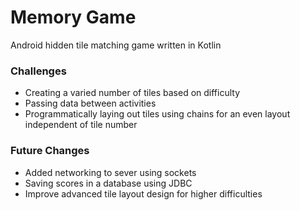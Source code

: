# Memory Game

Android hidden tile matching game written in Kotlin

### Challenges

- Creating a varied number of tiles based on difficulty
- Passing data between activities
- Programmatically laying out tiles using chains for an even layout independent of tile number

### Future Changes

- Added networking to sever using sockets
- Saving scores in a database using JDBC
- Improve advanced tile layout design for higher difficulties
